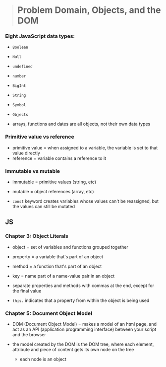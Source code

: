 > # Problem Domain, Objects, and the DOM

### Eight JavaScript data types:

- `Boolean`
- `Null`
- `undefined`
- `number`
- `BigInt`
- `String`
- `Symbol`
- `Objects`

- arrays, functions and dates are all objects, not their own data types

### Primitive value vs reference

- primitive value = when assigned to a variable, the variable is set to that value directly
- reference = variable contains a reference to it

### Immutable vs mutable

- immutable = primitive values (string, etc)
- mutable = object references (array, etc)

- `const` keyword creates variables whose values can't be reassigned, but the values can still be mutated

## JS

### Chapter 3: Object Literals

- object = set of variables and functions grouped together
- property = a variable that's part of an object
- method = a function that's part of an object
- key = name part of a name-value pair in an object

- separate properties and methods with commas at the end, except for the final value
- `this.` indicates that a property from within the object is being used

### Chapter 5: Document Object Model

- DOM (Document Object Model) = makes a model of an html page, and act as an API (application programming interface) between your script and the browser

- the model created by the DOM is the DOM tree, where each element, attribute and piece of content gets its own node on the tree
  - each node is an object